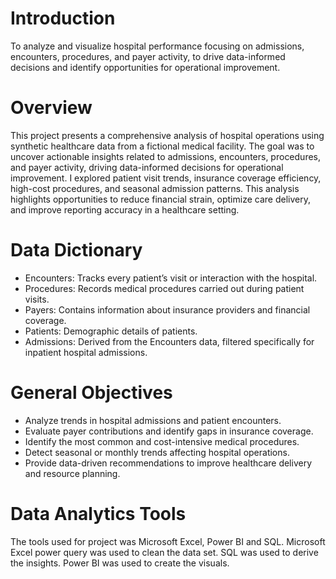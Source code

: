 # Introduction
To analyze and visualize hospital performance focusing on admissions, encounters, procedures, and payer activity, to drive data-informed decisions and identify opportunities for operational improvement.
# Overview
This project presents a comprehensive analysis of hospital operations using synthetic healthcare data from a fictional medical facility. The goal was to uncover actionable insights related to admissions, encounters, procedures, and payer activity, driving data-informed decisions for operational improvement.
I explored patient visit trends, insurance coverage efficiency, high-cost procedures, and seasonal admission patterns. This analysis highlights opportunities to reduce financial strain, optimize care delivery, and improve reporting accuracy in a healthcare setting.
# Data Dictionary
- Encounters: Tracks every patient’s visit or interaction with the hospital.
- Procedures: Records medical procedures carried out during patient visits.
- Payers: Contains information about insurance providers and financial coverage.
- Patients: Demographic details of patients.
- Admissions: Derived from the Encounters data, filtered specifically for inpatient hospital admissions.
# General Objectives
- Analyze trends in hospital admissions and patient encounters.
- Evaluate payer contributions and identify gaps in insurance coverage.
- Identify the most common and cost-intensive medical procedures.
- Detect seasonal or monthly trends affecting hospital operations.
- Provide data-driven recommendations to improve healthcare delivery and resource planning.
# Data Analytics Tools
The tools used for project was Microsoft Excel, Power BI and SQL.
Microsoft Excel power query was used to clean the data set.
SQL was used to derive the insights.
Power BI was used to create the visuals.
